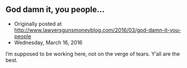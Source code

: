 ## God damn it, you people…

 * Originally posted at http://www.lawyersgunsmoneyblog.com/2016/03/god-damn-it-you-people
 * Wednesday, March 16, 2016

I’m supposed to be working here, not on the verge of tears. Y’all are the best.